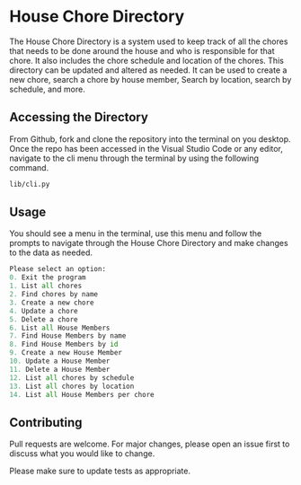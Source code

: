 # House Chore Directory

The House Chore Directory is a system used to keep track of all the chores that needs to be done around the house and who is responsible for that chore. It also includes the chore schedule and location of the chores. This directory can be updated and altered as needed. It can be used to create a new chore, search a chore by house member, Search by location, search by schedule, and more.

## Accessing the Directory

From Github, fork and clone the repository into the terminal on you desktop. Once the repo has been accessed in the Visual Studio Code or any editor, navigate to the cli menu through the terminal by using the following command.

```bash
lib/cli.py
```

## Usage

You should see a menu in the terminal, use this menu and follow the prompts to navigate through the House Chore Directory and make changes to the data as needed.

```python
Please select an option:
0. Exit the program
1. List all chores
2. Find chores by name
3. Create a new chore
4. Update a chore
5. Delete a chore
6. List all House Members
7. Find House Members by name
8. Find House Members by id
9. Create a new House Member
10. Update a House Member
11. Delete a House Member
12. List all chores by schedule
13. List all chores by location
14. List all House Members per chore
```

## Contributing

Pull requests are welcome. For major changes, please open an issue first
to discuss what you would like to change.

Please make sure to update tests as appropriate.
